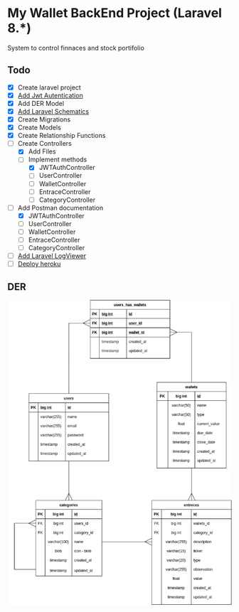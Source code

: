 # My Wallet BackEnd Project (Laravel 8.*)

System to control finnaces and stock portifolio

## Todo

- [x] Create laravel project
- [x] [Add Jwt Autentication](https://codezen.io/laravel-7-rest-api-using-jwt-authentication/)
- [x] Add DER Model
- [x] [Add Laravel Schematics](https://github.com/mtolhuys/laravel-schematics)
- [x] Create Migrations
- [x] Create Models
- [x] Create Relationship Functions
- [ ] Create Controllers
  - [x] Add Files
  - [ ] Implement methods
    - [x] JWTAuthController
    - [ ] UserController
    - [ ] WalletController
    - [ ] EntraceController
    - [ ] CategoryController
- [ ] Add Postman documentation
  - [x] JWTAuthController
  - [ ] UserController
  - [ ] WalletController
  - [ ] EntraceController
  - [ ] CategoryController
- [ ] [Add Laravel LogViewer](https://aristides.dev/instalando-logviewer-no-laravel-56/)
- [ ] [Deploy heroku](https://devcenter.heroku.com/articles/getting-started-with-laravel)

## DER

![der](./public/my-wallet-der.png)
